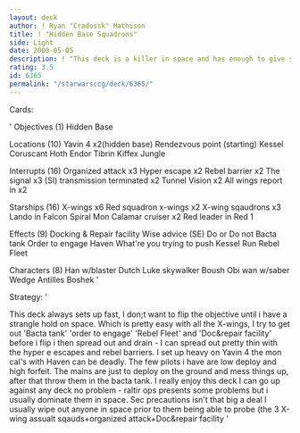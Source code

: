 ```yaml
---
layout: deck
author: ! Ryan "Cradossk" Mathison
title: ! "Hidden Base Squadrons"
side: Light
date: 2000-05-05
description: ! "This deck is a killer in space and has enough to give some beatdowns on the ground"
rating: 3.5
id: 6365
permalink: "/starwarsccg/deck/6365/"
---
```

Cards: 

'
Objectives (1)
Hidden Base

Locations (10)
Yavin 4 x2(hidden base)
Rendezvous point (starting)
Kessel
Coruscant
Hoth
Endor
Tibrin
Kiffex
Jungle

Interrupts (16)
Organized attack x3
Hyper escape x2
Rebel barrier x2
The signal x3 (SI)
transmission terminated x2
Tunnel Vision x2
All wings report in x2

Starships (16)
X-wings x6
Red squadron x-wings x2
X-wing sqaudrons x3
Lando in Falcon
Spiral
Mon Calamar cruiser x2
Red leader in Red 1

Effects (9)
Docking & Repair facility
Wise advice (SE)
Do or Do not
Bacta tank
Order to engage
Haven
What're you trying to push
Kessel Run
Rebel Fleet

Characters (8)
Han w/blaster
Dutch
Luke skywalker
Boush
Obi wan w/saber
Wedge Antilles
Boshek
'

Strategy: '

This deck always sets up fast, I don;t want to flip
the objective until i have a strangle hold on space.
Which is pretty easy with all the X-wings, I try to
get out 'Bacta tank' 'order to engage' 'Rebel Fleet'
and 'Doc&repair facility' before i flip i then spread out
and drain - I can spread out pretty thin with the hyper e
escapes and rebel barriers. I set up heavy on Yavin 4 the mon cal's with Haven
can be deadly. The few pilots i have are low deploy and high
forfeit. The mains are just to deploy on the ground and mess things
up, after that throw them in the bacta tank. I really enjoy this deck
I can go up against any deck no problem - raltir ops presents some problems
but i usually dominate them in space. Sec precautions isn't that big a deal
I usually wipe out anyone in space prior to them being able to probe (the 3 X-wing assualt sqauds+organized attack+Doc&repair facility
'
